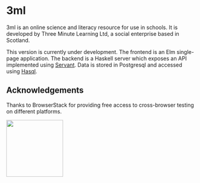 # 3ml

3ml is an online science and literacy resource for use in schools. It is developed by Three Minute Learning Ltd, a social enterprise based in Scotland.

This version is currently under development. The frontend is an Elm single-page application. The backend is a Haskell server which exposes an API implemented using [Servant](https://haskell-servant.readthedocs.io/en/stable/). Data is stored in Postgresql and accessed using [Hasql](https://github.com/nikita-volkov/hasql/).

## Acknowledgements

Thanks to BrowserStack for providing free access to cross-browser testing on different platforms.

<a href="http://browserstack.com"><img src="https://d3but80xmlhqzj.cloudfront.net/production/images/static/logo.svg" alt="" width="150"></a>
